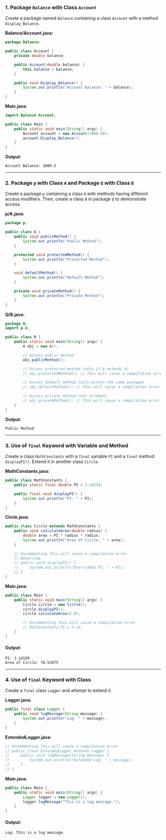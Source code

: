 ### **1. Package `Balance` with Class `Account`**
Create a package named `Balance` containing a class `Account` with a method `Display_Balance`.

**Balance/Account.java:**
```java
package Balance;

public class Account {
    private double balance;

    public Account(double balance) {
        this.balance = balance;
    }

    public void Display_Balance() {
        System.out.println("Account Balance: " + balance);
    }
}
```

**Main.java:**
```java
import Balance.Account;

public class Main {
    public static void main(String[] args) {
        Account account = new Account(1000.50);
        account.Display_Balance();
    }
}
```
**Output:**
```
Account Balance: 1000.5
```

---

### **2. Package `p` with Class `A` and Package `Q` with Class `B`**
Create a package `p` containing a class `A` with methods having different access modifiers. Then, create a class `B` in package `Q` to demonstrate access.

**p/A.java:**
```java
package p;

public class A {
    public void publicMethod() {
        System.out.println("Public Method");
    }

    protected void protectedMethod() {
        System.out.println("Protected Method");
    }

    void defaultMethod() {
        System.out.println("Default Method");
    }

    private void privateMethod() {
        System.out.println("Private Method");
    }
}
```

**Q/B.java:**
```java
package Q;
import p.A;

public class B {
    public static void main(String[] args) {
        A obj = new A();

        // Access public method
        obj.publicMethod();

        // Access protected method (only if B extends A)
        // obj.protectedMethod(); // This will cause a compilation error

        // Access default method (only within the same package)
        // obj.defaultMethod(); // This will cause a compilation error

        // Access private method (not allowed)
        // obj.privateMethod(); // This will cause a compilation error
    }
}
```

**Output:**
```
Public Method
```

---

### **3. Use of `final` Keyword with Variable and Method**
Create a class `MathConstants` with a `final` variable `PI` and a `final` method `displayPI()`. Extend it in another class `Circle`.

**MathConstants.java:**
```java
public class MathConstants {
    public static final double PI = 3.14159;

    public final void displayPI() {
        System.out.println("PI: " + PI);
    }
}
```

**Circle.java:**
```java
public class Circle extends MathConstants {
    public void calculateArea(double radius) {
        double area = PI * radius * radius;
        System.out.println("Area of Circle: " + area);
    }

    // Uncommenting this will cause a compilation error
    // @Override
    // public void displayPI() {
    //     System.out.println("Overridden PI: " + PI);
    // }
}
```

**Main.java:**
```java
public class Main {
    public static void main(String[] args) {
        Circle circle = new Circle();
        circle.displayPI();
        circle.calculateArea(5.0);

        // Uncommenting this will cause a compilation error
        // MathConstants.PI = 3.14;
    }
}
```

#### **Output:**
```
PI: 3.14159
Area of Circle: 78.53975
```

---

### **4. Use of `final` Keyword with Class**
Create a `final` class `Logger` and attempt to extend it.

**Logger.java:**
```java
public final class Logger {
    public void logMessage(String message) {
        System.out.println("Log: " + message);
    }
}
```

**ExtendedLogger.java:**
```java
// Uncommenting this will cause a compilation error
// public class ExtendedLogger extends Logger {
//     public void logMessage(String message) {
//         System.out.println("Extended Log: " + message);
//     }
// }
```

**Main.java:**
```java
public class Main {
    public static void main(String[] args) {
        Logger logger = new Logger();
        logger.logMessage("This is a log message.");
    }
}
```

#### **Output:**
```
Log: This is a log message.
```
